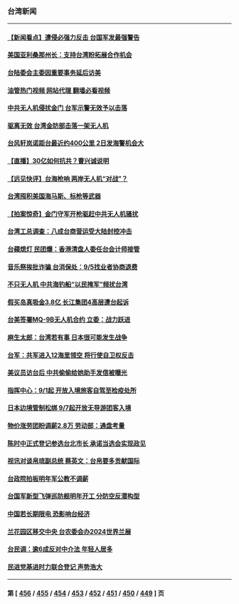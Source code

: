 ### 台湾新闻
---
#### [【新闻看点】遭侵必强力反击 台国军发最强警告](../../pages/ncid1349361/n13814177.md?09012045) 
#### [美国亚利桑那州长：支持台湾盼拓展合作机会](../../pages/ncid1349361/n13815229.md?09012045) 
#### [台陆委会主委因重要事务延后访美](../../pages/ncid1349361/n13815094.md?09012045) 
#### [油管热门视频 网站代理 翻墙必看视频](http://209.222.30.114:81/youtube.html?09012045)
#### [中共无人机侵扰金门 台军示警无效予以击落](../../pages/ncid1349361/n13815191.md?09012045) 
#### [驱离无效 台湾金防部击落一架无人机](../../pages/ncid1349361/n13815210.md?09012045) 
#### [台风轩岚诺距台最近约400公里 2日发海警机会大](../../pages/ncid1349361/n13815088.md?09012045) 
#### [【直播】30亿如何抗共？曹兴诚说明](../../pages/ncid1349361/n13815036.md?09012045) 
#### [【远见快评】台海枪响 两岸无人机“对战”？](../../pages/ncid1349361/n13814936.md?09012045) 
#### [台湾囤积美国海马斯、标枪等武器](../../pages/ncid1349361/n13814844.md?09012045) 
#### [【拍案惊奇】金门守军开枪驱赶中共无人机骚扰](../../pages/ncid1349361/n13814656.md?09012045) 
#### [台湾工总调查：八成台商营运受大陆封控冲击](../../pages/ncid1349361/n13814598.md?09012045) 
#### [台蘋熄灯 民团爆：香港清盘人委任台会计师接管](../../pages/ncid1349361/n13814764.md?09012045) 
#### [音乐祭挨批诈骗 台消保处：9/5找业者协商退费](../../pages/ncid1349361/n13814727.md?09012045) 
#### [不只无人机 中共海钓船“以民掩军”频扰台湾](../../pages/ncid1349361/n13814564.md?09012045) 
#### [假买岛真吸金3.8亿 长江集团4高层遭台起诉](../../pages/ncid1349361/n13814523.md?09012045) 
#### [台美签署MQ-9B无人机合约 立委：战力跃进](../../pages/ncid1349361/n13814568.md?09012045) 
#### [麻生太郎：台湾若有事 日本很可能发生战争](../../pages/ncid1349361/n13814631.md?09012045) 
#### [台军：共军进入12海里领空  将行使自卫权反击](../../pages/ncid1349361/n13814712.md?09012045) 
#### [美议员访台后 中共偷偷给她助手发信被曝光](../../pages/ncid1349361/n13814672.md?09012045) 
#### [指挥中心：9/1起 开放入境旅客自驾至检疫处所](../../pages/ncid1349361/n13814722.md?09012045) 
#### [日本边境管制松绑 9/7起开放无导游团客入境](../../pages/ncid1349361/n13814732.md?09012045) 
#### [物价涨劳团盼调薪2.8万 劳动部：通盘考量](../../pages/ncid1349361/n13814683.md?09012045) 
#### [陈时中正式登记参选台北市长 承诺当选会实现政见](../../pages/ncid1349361/n13814658.md?09012045) 
#### [视讯对谈帛琉副总统 蔡英文：台帛要多贡献国际](../../pages/ncid1349361/n13814603.md?09012045) 
#### [台政院拍板明年军公教不调薪](../../pages/ncid1349361/n13814584.md?09012045) 
#### [台国军新型飞弹巡防舰明年开工 分防空反潜构型](../../pages/ncid1349361/n13814580.md?09012045) 
#### [中国若长期限电 恐影响台经济](../../pages/ncid1349361/n13814556.md?09012045) 
#### [兰花园区移交中央 台农委会办2024世界兰展](../../pages/ncid1349361/n13814549.md?09012045) 
#### [台民调：逾6成反对中介法 年轻人居多](../../pages/ncid1349361/n13814537.md?09012045) 
#### [民进党基进时力联合登记 声势浩大](../../pages/ncid1349361/n13814519.md?09012045) 

---
#### 第 [ [456](./456.md?09012045) / [455](./455.md?09012045) / [454](./454.md?09012045) / [453](./453.md?09012045) / [452](./452.md?09012045) / [451](./451.md?09012045) / [450](./450.md?09012045) / [449](./449.md?09012045) ] 页

